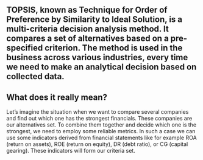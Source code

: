 ## TOPSIS, known as Technique for Order of Preference by Similarity to Ideal Solution, is a multi-criteria decision analysis method. It compares a set of alternatives based on a pre-specified criterion. The method is used in the business across various industries, every time we need to make an analytical decision based on collected data.

## What does it really mean?
Let’s imagine the situation when we want to compare several companies and find out which one has the strongest financials. These companies are our alternatives set. To combine them together and decide which one is the strongest, we need to employ some reliable metrics. In such a case we can use some indicators derived from financial statements like for example ROA (return on assets), ROE (return on equity), DR (debt ratio), or CG (capital gearing). These indicators will form our criteria set.
